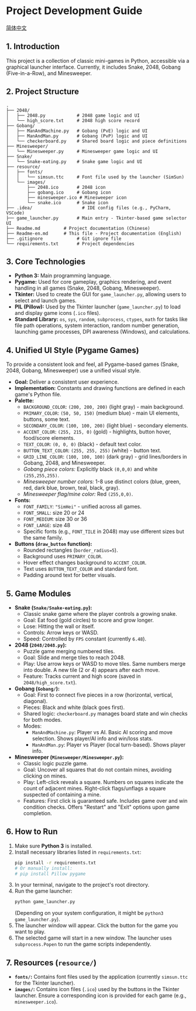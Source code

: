 # Project Development Guide

[简体中文](Readme.md)
## 1. Introduction

This project is a collection of classic mini-games in Python, accessible via a graphical launcher interface. Currently, it includes Snake, 2048, Gobang (Five-in-a-Row), and Minesweeper.

## 2. Project Structure

```
.
├── 2048/
│   ├── 2048.py            # 2048 game logic and UI
│   └── high_score.txt     # 2048 high score record
├── Gobang/
│   ├── ManAndMachine.py   # Gobang (PvE) logic and UI
│   ├── ManAndMan.py       # Gobang (PvP) logic and UI
│   └── checkerboard.py    # Shared board logic and piece definitions
├── Minesweeper/
│   └── Minesweeper.py     # Minesweeper game logic and UI
├── Snake/
│   └── Snake-eating.py    # Snake game logic and UI
├── resource/
│   ├── fonts/
│   │   └── simsun.ttc     # Font file used by the launcher (SimSun)
│   └── images/
│       ├── 2048.ico       # 2048 icon
│       ├── gobang.ico     # Gobang icon
│       ├── minesweeper.ico # Minesweeper icon
│       └── snake.ico      # Snake icon
├── .idea/                   # IDE config files (e.g., PyCharm, VSCode)
├── game_launcher.py       # Main entry - Tkinter-based game selector UI
├── Readme.md         # Project documentation (Chinese)
├── Readme-en.md      # This file - Project documentation (English)
├── .gitignore             # Git ignore file
└── requirements.txt       # Project dependencies
```

## 3. Core Technologies

*   **Python 3:** Main programming language.
*   **Pygame:** Used for core gameplay, graphics rendering, and event handling in all games (Snake, 2048, Gobang, Minesweeper).
*   **Tkinter:** Used to create the GUI for `game_launcher.py`, allowing users to select and launch games.
*   **PIL (Pillow):** Used by the Tkinter launcher (`game_launcher.py`) to load and display game icons (`.ico` files).
*   **Standard Library:** `os`, `sys`, `random`, `subprocess`, `ctypes`, `math` for tasks like file path operations, system interaction, random number generation, launching game processes, DPI awareness (Windows), and calculations.

## 4. Unified UI Style (Pygame Games)

To provide a consistent look and feel, all Pygame-based games (Snake, 2048, Gobang, Minesweeper) use a unified visual style.

*   **Goal:** Deliver a consistent user experience.
*   **Implementation:** Constants and drawing functions are defined in each game's Python file.
*   **Palette:**
    *   `BACKGROUND_COLOR`: `(200, 200, 200)` (light gray) - main background.
    *   `PRIMARY_COLOR`: `(50, 50, 150)` (medium blue) - main UI elements, buttons, some text.
    *   `SECONDARY_COLOR`: `(100, 100, 200)` (light blue) - secondary elements.
    *   `ACCENT_COLOR`: `(255, 215, 0)` (gold) - highlights, button hover, food/score elements.
    *   `TEXT_COLOR`: `(0, 0, 0)` (black) - default text color.
    *   `BUTTON_TEXT_COLOR`: `(255, 255, 255)` (white) - button text.
    *   `GRID_LINE_COLOR`: `(100, 100, 100)` (dark gray) - grid lines/borders in Gobang, 2048, and Minesweeper.
    *   *Gobang piece colors:* Explicitly black `(0,0,0)` and white `(255,255,255)`.
    *   *Minesweeper number colors:* 1-8 use distinct colors (blue, green, red, dark blue, brown, teal, black, gray).
    *   *Minesweeper flag/mine color:* Red `(255,0,0)`.
*   **Fonts:**
    *   `FONT_FAMILY`: `"SimHei"` - unified across all games.
    *   `FONT_SMALL`: size 20 or 24
    *   `FONT_MEDIUM`: size 30 or 36
    *   `FONT_LARGE`: size 48
    *   Specific fonts (e.g., `FONT_TILE` in 2048) may use different sizes but the same family.
*   **Buttons (`draw_button` function):**
    *   Rounded rectangles (`border_radius=5`).
    *   Background uses `PRIMARY_COLOR`.
    *   Hover effect changes background to `ACCENT_COLOR`.
    *   Text uses `BUTTON_TEXT_COLOR` and standard font.
    *   Padding around text for better visuals.

## 5. Game Modules

*   **Snake (`Snake/Snake-eating.py`):**
    *   Classic snake game where the player controls a growing snake.
    *   Goal: Eat food (gold circles) to score and grow longer.
    *   Lose: Hitting the wall or itself.
    *   Controls: Arrow keys or WASD.
    *   Speed: Controlled by `FPS` constant (currently `6.48`).
*   **2048 (`2048/2048.py`):**
    *   Puzzle game merging numbered tiles.
    *   Goal: Slide and merge tiles to reach 2048.
    *   Play: Use arrow keys or WASD to move tiles. Same numbers merge into double. A new tile (2 or 4) appears after each move.
    *   Feature: Tracks current and high score (saved in `2048/high_score.txt`).
*   **Gobang (`Gobang/`):**
    *   Goal: First to connect five pieces in a row (horizontal, vertical, diagonal).
    *   Pieces: Black and white (black goes first).
    *   Shared logic: `checkerboard.py` manages board state and win checks for both modes.
    *   Modes:
        *   `ManAndMachine.py`: Player vs AI. Basic AI scoring and move selection. Shows player/AI info and win/loss stats.
        *   `ManAndMan.py`: Player vs Player (local turn-based). Shows player info.
*   **Minesweeper (`Minesweeper/Minesweeper.py`):**
    *   Classic logic puzzle game.
    *   Goal: Uncover all squares that do not contain mines, avoiding clicking on mines.
    *   Play: Left-click reveals a square. Numbers on squares indicate the count of adjacent mines. Right-click flags/unflags a square suspected of containing a mine.
    *   Features: First click is guaranteed safe. Includes game over and win condition checks. Offers "Restart" and "Exit" options upon game completion.

## 6. How to Run

1.  Make sure **Python 3** is installed.
2.  Install necessary libraries listed in `requirements.txt`:
    ```bash
    pip install -r requirements.txt
    # Or manually install:
    # pip install Pillow pygame
    ```
3.  In your terminal, navigate to the project's root directory.
4.  Run the game launcher:
    ```bash
    python game_launcher.py
    ```
    (Depending on your system configuration, it might be `python3 game_launcher.py`).
5.  The launcher window will appear. Click the button for the game you want to play.
6.  The selected game will start in a new window. The launcher uses `subprocess.Popen` to run the game scripts independently.

## 7. Resources (`resource/`)

*   **`fonts/`:** Contains font files used by the application (currently `simsun.ttc` for the Tkinter launcher).
*   **`images/`:** Contains icon files (`.ico`) used by the buttons in the Tkinter launcher. Ensure a corresponding icon is provided for each game (e.g., `minesweeper.ico`).

